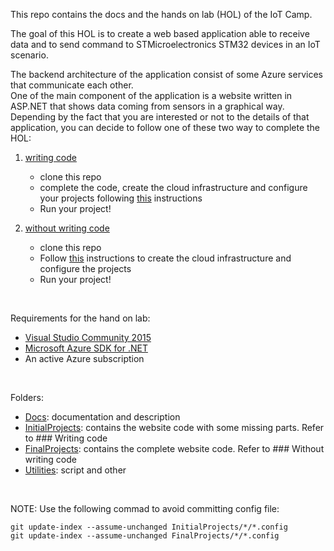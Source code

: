 This repo contains the docs and the hands on lab (HOL) of the IoT Camp.

The goal of this HOL is to create a web based application able to receive data and to send command to STMicroelectronics STM32 devices in an IoT scenario.   

The backend architecture of the application consist of some Azure services that communicate each other.   
One of the main component of the application is a website written in ASP.NET that shows data coming from sensors in a graphical way.   
Depending by the fact that you are interested or not to the details of that application, you can decide to follow one of these two way to complete the HOL:

1. [writing code](#writing-code)
    * clone this repo
    * complete the code, create the cloud infrastructure and configure your projects following [this](/InitialProjects) instructions    
    * Run your project!

2. [without writing code](#without-writing-code)    
    * clone this repo
    * Follow [this](/FinalProjects) instructions to create the cloud infrastructure and configure the projects
    * Run your project!
    
<br>


Requirements for the hand on lab:

* [Visual Studio Community 2015](https://go.microsoft.com/fwlink/?LinkId=691978&clcid=0x409)
* [Microsoft Azure SDK for .NET](https://go.microsoft.com/fwlink/?LinkId=518003&clcid=0x410)
* An active Azure subscription

    
<br>


Folders:

* [Docs](/Docs): documentation and description
* [InitialProjects](/InitialProjects): contains the website code with some missing parts. Refer to ### Writing code
* [FinalProjects](/FinalProjects): contains the complete website code. Refer to ### Without writing code
* [Utilities](/Utilities): script and other

    
<br>


NOTE: Use the following commad to avoid committing config file:

```
git update-index --assume-unchanged InitialProjects/*/*.config
git update-index --assume-unchanged FinalProjects/*/*.config
```
